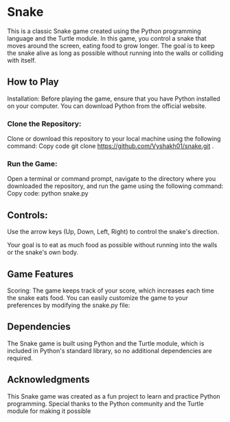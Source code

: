 # Snake 

 This is a classic Snake game created using the Python programming language and the Turtle module. 
 In this game, you control a snake that moves around the screen, eating food to grow longer. 
 The goal is to keep the snake alive as long as possible without running into the walls or colliding with itself.

## How to Play
Installation: Before playing the game, ensure that you have Python installed on your computer. You can download Python from the official website.

### Clone the Repository:

Clone or download this repository to your local machine using the following command:
Copy code
git clone https://github.com/Vyshakh01/snake.git  .
### Run the Game:

Open a terminal or command prompt, navigate to the directory where you downloaded the repository, and run the game using the following command:
Copy code:
python snake.py


## Controls:

Use the arrow keys (Up, Down, Left, Right) to control the snake's direction.

Your goal is to eat as much food as possible without running into the walls or the snake's own body.


## Game Features
Scoring: The game keeps track of your score, which increases each time the snake eats food.
You can easily customize the game to your preferences by modifying the snake.py file:

## Dependencies
The Snake game is built using Python and the Turtle module, which is included in Python's standard library, so no additional dependencies are required.

## Acknowledgments
This Snake game was created as a fun project to learn and practice Python programming. Special thanks to the Python community and the Turtle module for making it possible
